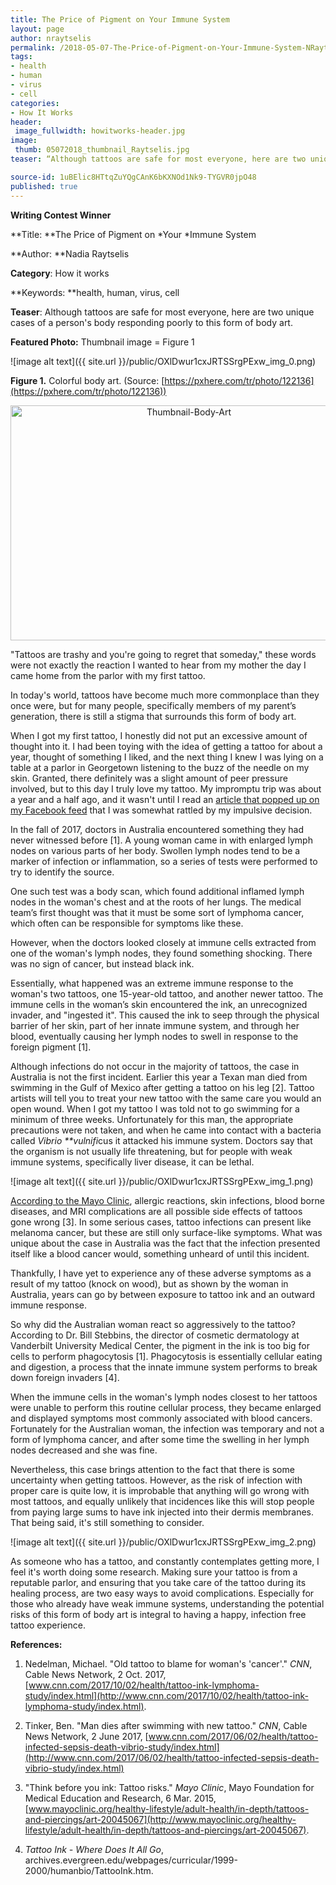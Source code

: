 ```yaml
---
title: The Price of Pigment on Your Immune System
layout: page
author: nraytselis
permalink: /2018-05-07-The-Price-of-Pigment-on-Your-Immune-System-NRaytselis/
tags:
- health
- human
- virus
- cell
categories:
- How It Works
header:
 image_fullwidth: howitworks-header.jpg
image:
 thumb: 05072018_thumbnail_Raytselis.jpg
teaser: “Although tattoos are safe for most everyone, here are two unique cases of a person’s body responding poorly to this form of body art.”

source-id: 1uBElic8HTtqZuYQgCAnK6bKXNOd1Nk9-TYGVR0jpO48
published: true
---
```

****Writing Contest Winner****

**Title: **The Price of Pigment on *Your *Immune System

**Author: **Nadia Raytselis

**Category**: How it works

**Keywords: **health, human, virus, cell

**Teaser**: Although tattoos are safe for most everyone, here are two unique cases of a person's body responding poorly to this form of body art.

**Featured Photo:** Thumbnail image = Figure 1

![image alt text]({{ site.url }}/public/OXlDwur1cxJRTSSrgPExw_img_0.png)

**Figure 1.** Colorful body art. (Source: [https://pxhere.com/tr/photo/122136](https://pxhere.com/tr/photo/122136))

<center><a data-flickr-embed="true"  href="https://www.flickr.com/photos/139839751@N06/26935251067/in/dateposted-friend/" title="Thumbnail-Body-Art"><img src="https://farm1.staticflickr.com/872/26935251067_68b5f440e0_z.jpg" width="555" height="376" alt="Thumbnail-Body-Art"></a><script async src="//embedr.flickr.com/assets/client-code.js" charset="utf-8"></script></center>

 "Tattoos are trashy and you're going to regret that someday," these words were not exactly the reaction I wanted to hear from my mother the day I came home from the parlor with my first tattoo. 

In today's world, tattoos have become much more commonplace than they once were, but for many people, specifically members of my parent’s generation, there is still a stigma that surrounds this form of body art. 

When I got my first tattoo, I honestly did not put an excessive amount of thought into it. I had been toying with the idea of getting a tattoo for about a year, thought of something I liked, and the next thing I knew I was lying on a table at a parlor in Georgetown listening to the buzz of the needle on my skin. Granted, there definitely was a slight amount of peer pressure involved, but to this day I truly love my tattoo. My impromptu trip was about a year and a half ago, and it wasn't until I read an [article that popped up on my Facebook feed](https://edition.cnn.com/2017/10/02/health/tattoo-ink-lymphoma-study/index.html) that I was somewhat rattled by my impulsive decision.

In the fall of 2017, doctors in Australia encountered something they had never witnessed before [1]. A young woman came in with enlarged lymph nodes on various parts of her body. Swollen lymph nodes tend to be a marker of infection or inflammation, so a series of tests were performed to try to identify the source.

One such test was a body scan, which found additional inflamed lymph nodes in the woman's chest and at the roots of her lungs. The medical team’s first thought was that it must be some sort of lymphoma cancer, which often can be responsible for symptoms like these. 

However, when the doctors looked closely at immune cells extracted from one of the woman's lymph nodes, they found something shocking. There was no sign of cancer, but instead black ink.  

Essentially, what happened was an extreme immune response to the woman's two tattoos, one 15-year-old tattoo, and another newer tattoo. The immune cells in the woman’s skin encountered the ink, an unrecognized invader, and "ingested it". This caused the ink to seep through the physical barrier of her skin, part of her innate immune system, and through her blood, eventually causing her lymph nodes to swell in response to the foreign pigment [1]. 

Although infections do not occur in the majority of tattoos, the case in Australia is not the first incident. Earlier this year a Texan man died from swimming in the Gulf of Mexico after getting a tattoo on his leg [2]. Tattoo artists will tell you to treat your new tattoo with the same care you would an open wound. When I got my tattoo I was told not to go swimming for a minimum of three weeks. Unfortunately for this man, the appropriate precautions were not taken, and when he came into contact with a bacteria called *Vibrio **vulnifi*cus it attacked his immune system. Doctors say that the organism is not usually life threatening, but for people with weak immune systems, specifically liver disease, it can be lethal. 

![image alt text]({{ site.url }}/public/OXlDwur1cxJRTSSrgPExw_img_1.png)

[According to the Mayo Clinic](https://www.mayoclinic.org/healthy-lifestyle/adult-health/in-depth/tattoos-and-piercings/art-20045067), allergic reactions, skin infections, blood borne diseases, and MRI complications are all possible side effects of tattoos gone wrong [3]. In some serious cases, tattoo infections can present like melanoma cancer, but these are still only surface-like symptoms. What was unique about the case in Australia was the fact that the infection presented itself like a blood cancer would, something unheard of until this incident.

Thankfully, I have yet to experience any of these adverse symptoms as a result of my tattoo (knock on wood), but as shown by the woman in Australia, years can go by between exposure to tattoo ink and an outward immune response. 

So why did the Australian woman react so aggressively to the tattoo? According to Dr. Bill Stebbins, the director of cosmetic dermatology at Vanderbilt University Medical Center, the pigment in the ink is too big for cells to perform phagocytosis [1]. Phagocytosis is essentially cellular eating and digestion, a process that the innate immune system performs to break down foreign invaders [4]. 

When the immune cells in the woman's lymph nodes closest to her tattoos were unable to perform this routine cellular process, they became enlarged and displayed symptoms most commonly associated with blood cancers. Fortunately for the Australian woman, the infection was temporary and not a form of lymphoma cancer, and after some time the swelling in her lymph nodes decreased and she was fine. 

Nevertheless, this case brings attention to the fact that there is some uncertainty when getting tattoos. However, as the risk of infection with proper care is quite low, it is improbable that anything will go wrong with most tattoos, and equally unlikely that incidences like this will stop people from paying large sums to have ink injected into their dermis membranes. That being said, it's still something to consider. 

![image alt text]({{ site.url }}/public/OXlDwur1cxJRTSSrgPExw_img_2.png)

As someone who has a tattoo, and constantly contemplates getting more, I feel it's worth doing some research. Making sure your tattoo is from a reputable parlor, and ensuring that you take care of the tattoo during its healing process, are two easy ways to avoid complications. Especially for those who already have weak immune systems, understanding the potential risks of this form of body art is integral to having a happy, infection free tattoo experience.

 

**References:**

1. Nedelman, Michael. "Old tattoo to blame for woman's 'cancer'." *CNN*, Cable News Network, 2 Oct. 2017, [www.cnn.com/2017/10/02/health/tattoo-ink-lymphoma-study/index.html](http://www.cnn.com/2017/10/02/health/tattoo-ink-lymphoma-study/index.html).

2. Tinker, Ben. "Man dies after swimming with new tattoo." *CNN*, Cable News Network, 2 June 2017, [www.cnn.com/2017/06/02/health/tattoo-infected-sepsis-death-vibrio-study/index.html](http://www.cnn.com/2017/06/02/health/tattoo-infected-sepsis-death-vibrio-study/index.html)

3. "Think before you ink: Tattoo risks." *Mayo Clinic*, Mayo Foundation for Medical Education and Research, 6 Mar. 2015, [www.mayoclinic.org/healthy-lifestyle/adult-health/in-depth/tattoos-and-piercings/art-20045067](http://www.mayoclinic.org/healthy-lifestyle/adult-health/in-depth/tattoos-and-piercings/art-20045067).

4. *Tattoo Ink - Where Does It All Go*, archives.evergreen.edu/webpages/curricular/1999-2000/humanbio/TattooInk.htm.

 

